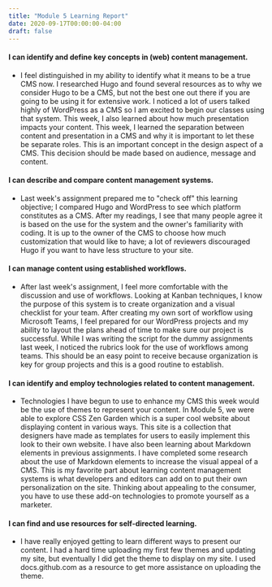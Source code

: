 ```yaml
---
title: "Module 5 Learning Report"
date: 2020-09-17T00:00:00-04:00
draft: false
---
```


#### I can identify and define key concepts in (web) content management.
- I feel distinguished in my ability to identify what it means to be a true CMS now. I researched Hugo and found several resources as to why we consider Hugo to be a CMS, but not the best one out there if you are going to be using it for extensive work. I noticed a lot of users talked highly of WordPress as a CMS so I am excited to begin our classes using that system. This week, I also learned about how much presentation impacts your content. This week, I learned the separation between content and presentation in a CMS and why it is important to let these be separate roles. This is an important concept in the design aspect of a CMS. This decision should be made based on audience, message and content. 
#### I can describe and compare content management systems.
- Last week's assignment prepared me to "check off" this learning objective; I compared Hugo and WordPress to see which platform constitutes as a CMS. After my readings, I see that many people agree it is based on the use for the system and the owner's familiarity with coding. It is up to the owner of the CMS to choose how much customization that would like to have; a lot of reviewers discouraged Hugo if you want to have less structure to your site.
#### I can manage content using established workflows.
- After last week's assignment, I feel more comfortable with the discussion and use of workflows. Looking at Kanban techniques, I know the purpose of this system is to create organization and a visual checklist for your team. After creating my own sort of workflow using Microsoft Teams, I feel prepared for our WordPress projects and my ability to layout the plans ahead of time to make sure our project is successful. While I was writing the script for the dummy assignments last week, I noticed the rubrics look for the use of workflows among teams. This should be an easy point to receive because organization is key for group projects and this is a good routine to establish.
#### I can identify and employ technologies related to content management.
- Technologies I have begun to use to enhance my CMS this week would be the use of themes to represent your content. In Module 5, we were able to explore CSS Zen Garden which is a super cool website about displaying content in various ways. This site is a collection that designers have made as templates for users to easily implement this look to their own website. I have also been learning about Markdown elements in previous assignments. I have completed some research about the use of Markdown elements to increase the visual appeal of a CMS. This is my favorite part about learning content management systems is what developers and editors can add on to put their own personalization on the site. Thinking about appealing to the consumer, you have to use these add-on technologies to promote yourself as a marketer. 
#### I can find and use resources for self-directed learning.
- I have really enjoyed getting to learn different ways to present our content. I had a hard time uploading my first few themes and updating my site, but eventually I did get the theme to display on my site. I used docs.github.com as a resource to get more assistance on uploading the theme. 


